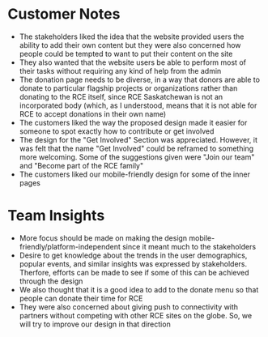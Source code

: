 # Customer Notes
* The stakeholders liked the idea that the website provided users the ability to add their own content but they were also concerned how people could be tempted to want to put their content on the site
* They also wanted that the website users be able to perform most of their tasks without requiring any kind of help from the admin
* The donation page needs to be diverse, in a way that donors are able to donate to particular flagship projects or organizations rather than donating to the RCE itself, since RCE Saskatchewan is not an incorporated body (which, as I understood, means that it is not able for RCE to accept donations in their own name)
* The customers liked the way the proposed design made it easier for someone to spot exactly how to contribute or get involved
* The design for the "Get Involved" Section was appreciated. However, it was felt that the name "Get Involved" could be reframed to something more welcoming. Some of the suggestions given were "Join our team" and "Become part of the RCE family"
* The customers liked our mobile-friendly design for some of the inner pages

# Team Insights

* More focus should be made on making the design mobile-friendly/platform-independent since it meant much to the stakeholders
* Desire to get knowledge about the trends in the user demographics, popular events, and similar insights was expressed by stakeholders. Therfore, efforts can be made to see if some of this can be achieved through the design
* We also thought that it is a good idea to add to the donate menu so that people can donate their time for RCE
* They were also concerned about giving push to connectivity with partners without competing with other RCE sites on the globe. So, we will try to improve our design in that direction

